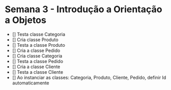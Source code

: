 # Semana 3 - Introdução a Orientação a Objetos
- []  Testa classe Categoria
- []  Cria classe Produto
- []  Testa a classe Produto
- []  Cria a classe Pedido
- []  Cria classe Categoria
- []  Testa a classe Pedido
- []  Cria a classe Cliente
- []  Testa a classe Cliente
- []  Ao instanciar as classes: Categoria, Produto, Cliente, Pedido, definir Id automaticamente

